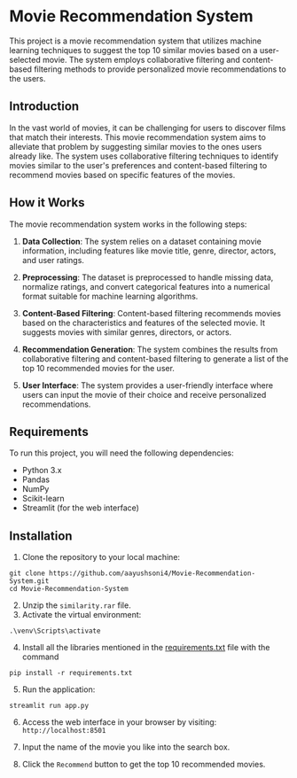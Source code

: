 # Movie Recommendation System
This project is a movie recommendation system that utilizes machine learning techniques to suggest the top 10 similar movies based on a user-selected movie. The system employs collaborative filtering and content-based filtering methods to provide personalized movie recommendations to the users.


## Introduction

In the vast world of movies, it can be challenging for users to discover films that match their interests. This movie recommendation system aims to alleviate that problem by suggesting similar movies to the ones users already like. The system uses collaborative filtering techniques to identify movies similar to the user's preferences and content-based filtering to recommend movies based on specific features of the movies.

## How it Works

The movie recommendation system works in the following steps:

1. **Data Collection**: The system relies on a dataset containing movie information, including features like movie title, genre, director, actors, and user ratings.

2. **Preprocessing**: The dataset is preprocessed to handle missing data, normalize ratings, and convert categorical features into a numerical format suitable for machine learning algorithms.


3. **Content-Based Filtering**: Content-based filtering recommends movies based on the characteristics and features of the selected movie. It suggests movies with similar genres, directors, or actors.

4. **Recommendation Generation**: The system combines the results from collaborative filtering and content-based filtering to generate a list of the top 10 recommended movies for the user.

5. **User Interface**: The system provides a user-friendly interface where users can input the movie of their choice and receive personalized recommendations.

## Requirements

To run this project, you will need the following dependencies:

- Python 3.x
- Pandas
- NumPy
- Scikit-learn
- Streamlit (for the web interface)


## Installation

1. Clone the repository to your local machine:
```
git clone https://github.com/aayushsoni4/Movie-Recommendation-System.git
cd Movie-Recommendation-System
```
2. Unzip the `similarity.rar` file.
3. Activate the virtual environment:
```
.\venv\Scripts\activate
```
4. Install all the libraries mentioned in the [requirements.txt](https://github.com/aayushsoni4/Movie-Recommendation-System/blob/main/requirements.txt) file with the command 
```
pip install -r requirements.txt
```
5. Run the application:
```
streamlit run app.py
```
6. Access the web interface in your browser by visiting: `http://localhost:8501`

7. Input the name of the movie you like into the search box.

8. Click the `Recommend` button to get the top 10 recommended movies.
